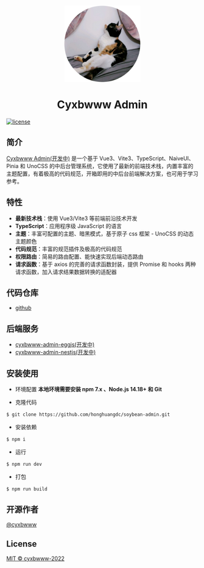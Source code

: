 <div align="center">
  <img src="src\assets\img\logo.png" width="200">
  <h1>Cyxbwww Admin</h1>
</div>

[![license](https://img.shields.io/badge/license-MIT-green.svg)](./LICENSE)

## 简介

[Cyxbwww Admin(开发中)](https://github.com/cyxbwww/cyxbwww-admin) 是一个基于 Vue3、Vite3、TypeScript、NaiveUI、Pinia 和 UnoCSS 的中后台管理系统，它使用了最新的前端技术栈，内置丰富的主题配置，有着极高的代码规范，开箱即用的中后台前端解决方案，也可用于学习参考。

## 特性

- **最新技术栈**：使用 Vue3/Vite3 等前端前沿技术开发
- **TypeScript**：应用程序级 JavaScript 的语言
- **主题**：丰富可配置的主题、暗黑模式，基于原子 css 框架 - UnoCSS 的动态主题颜色
- **代码规范**：丰富的规范插件及极高的代码规范
- **权限路由**：简易的路由配置、能快速实现后端动态路由
- **请求函数**：基于 axios 的完善的请求函数封装，提供 Promise 和 hooks 两种请求函数，加入请求结果数据转换的适配器

## 代码仓库

- [github](https://github.com/cyxbwww/cyxbwww-admin)

## 后端服务

- [cyxbwww-admin-eggjs(开发中)](https://github.com/cyxbwww/cyxbwww-admin-eggjs)
- [cyxbwww-admin-nestjs(开发中)](https://github.com/cyxbwww/cyxbwww-admin-nestjs)

## 安装使用

- 环境配置 **本地环境需要安装 npm 7.x 、Node.js 14.18+ 和 Git**
  
- 克隆代码

``` sh
$ git clone https://github.com/honghuangdc/soybean-admin.git
```

- 安装依赖
``` sh
$ npm i
```

- 运行
``` sh
$ npm run dev
```

- 打包
``` sh
$ npm run build
 ```

## 开源作者

[@cyxbwww](https://github.com/cyxbwww)

## License

[MIT © cyxbwww-2022](./LICENSE)
